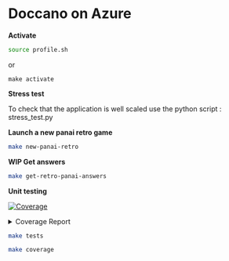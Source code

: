 # Doccano on Azure
**Activate**
````bash
source profile.sh
````
or 
````
make activate
````


**Stress test**

To check that the application is well scaled use the python script : stress_test.py


**Launch a new panai retro game**
````bash
make new-panai-retro
````

**WIP Get answers**
````bash
make get-retro-panai-answers
````

**Unit testing**

<!-- Pytest Coverage Comment:Begin -->
<a href="https://github.com/benoitLebreton-perso/doccano_on_azure/blob/main/README.md"><img alt="Coverage" src="https://img.shields.io/badge/Coverage-71%25-yellow.svg" /></a><details><summary>Coverage Report </summary><table><tr><th>File</th><th>Stmts</th><th>Miss</th><th>Cover</th><th>Missing</th></tr><tbody><tr><td colspan="5"><b>src/faceswaps</b></td></tr><tr><td>&nbsp; &nbsp;<a href="https://github.com/benoitLebreton-perso/doccano_on_azure/blob/main/src/faceswaps/process_answers.py">process_answers.py</a></td><td>30</td><td>30</td><td>0%</td><td><a href="https://github.com/benoitLebreton-perso/doccano_on_azure/blob/main/src/faceswaps/process_answers.py#L1-L79">1&ndash;79</a></td></tr><tr><td colspan="5"><b>src/retro_panai</b></td></tr><tr><td>&nbsp; &nbsp;<a href="https://github.com/benoitLebreton-perso/doccano_on_azure/blob/main/src/retro_panai/get_answers.py">get_answers.py</a></td><td>8</td><td>8</td><td>0%</td><td><a href="https://github.com/benoitLebreton-perso/doccano_on_azure/blob/main/src/retro_panai/get_answers.py#L1-L12">1&ndash;12</a></td></tr><tr><td><b>TOTAL</b></td><td><b>129</b></td><td><b>38</b></td><td><b>71%</b></td><td>&nbsp;</td></tr></tbody></table></details>
<!-- Pytest Coverage Comment:End -->

````bash
make tests
````

````bash
make coverage
````
